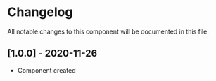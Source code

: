 # Changelog
All notable changes to this component will be documented in this file.

## [1.0.0] - 2020-11-26
- Component created
